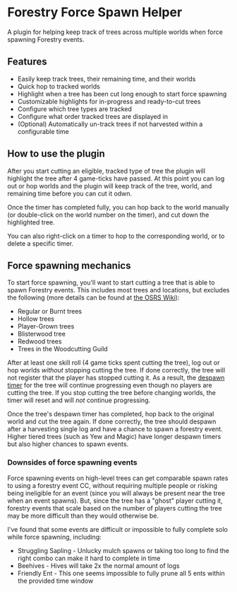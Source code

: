 # Forestry Force Spawn Helper
A plugin for helping keep track of trees across multiple worlds when force spawning Forestry events.

## Features
- Easily keep track trees, their remaining time, and their worlds
- Quick hop to tracked worlds
- Highlight when a tree has been cut long enough to start force spawning
- Customizable highlights for in-progress and ready-to-cut trees
- Configure which tree types are tracked
- Configure what order tracked trees are displayed in
- (Optional) Automatically un-track trees if not harvested within a configurable time

## How to use the plugin
After you start cutting an eligible, tracked type of tree the plugin will highlight the tree after 4 game-ticks have passed.
At this point you can log out or hop worlds and the plugin will keep track of the tree, world, and remaining time before you can cut it odwn.

Once the timer has completed fully, you can hop back to the world manually (or double-click on the world number on the timer), and cut down the highlighted tree.

You can also right-click on a timer to hop to the corresponding world, or to delete a specific timer.

## Force spawning mechanics

To start force spawning, you'll want to start cutting a tree that is able to spawn Forestry events. This includes most trees and locations, but excludes the following (more details can be found at [the OSRS Wiki](https://oldschool.runescape.wiki/w/Forestry#Spawn_Mechanics)):
- Regular or Burnt trees
- Hollow trees
- Player-Grown trees
- Blisterwood tree
- Redwood trees
- Trees in the Woodcutting Guild

After at least one skill roll (4 game ticks spent cutting the tree), log out or hop worlds *without* stopping cutting the tree. 
If done correctly, the tree will not register that the player has stopped cutting it. As a result, the [despawn timer](https://oldschool.runescape.wiki/w/Forestry#Core_Woodcutting_changes) for the tree will continue progressing even though no players are cutting the tree.
If you stop cutting the tree before changing worlds, the timer will reset and will _not_ continue progressing.

Once the tree's despawn timer has completed, hop back to the original world and cut the tree again. 
If done correctly, the tree should despawn after a harvesting single log and have a chance to spawn a forestry event. 
Higher tiered trees (such as Yew and Magic) have longer despawn timers but also higher chances to spawn events.

### Downsides of force spawning events
Force spawning events on high-level trees can get comparable spawn rates to using a forestry event CC, without requiring multiple people or risking being ineligible for an event (since you will always be present near the tree when an event spawns). 
But, since the tree has a "ghost" player cutting it, forestry events that scale based on the number of players cutting the tree may be more difficult than they would otherwise be.

I've found that some events are difficult or impossible to fully complete solo while force spawning, including:
- Struggling Sapling - Unlucky mulch spawns or taking too long to find the right combo can make it hard to complete in time
- Beehives - Hives will take 2x the normal amount of logs 
- Friendly Ent - This one seems impossible to fully prune all 5 ents within the provided time window